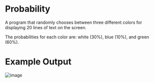 # Probability

A program that randomly chooses between three different colors for displaying 20 lines of text on the screen. 

The probabilities for each color are: white (30%), blue (10%), and green (60%).

# Example Output

![image](https://github.com/ksheahen/Probability/assets/112595660/5d15c1a7-7b62-418b-a93b-3b21cfc668e1)

